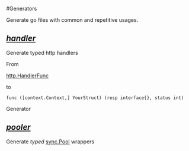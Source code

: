 #Generators

Generate go files with common and repetitive usages.

## *[handler](/handler)*
Generate typed http handlers

From

[http.HandlerFunc](https://golang.org/pkg/net/http/#HandlerFunc)

to
```
func ([context.Context,] YourStruct) (resp interface{}, status int)
```
Generator


## *[pooler](/pooler)*

Generate *typed* [sync.Pool](https://golang.org/pkg/sync/#Pool) wrappers
